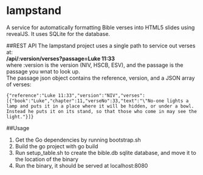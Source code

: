 # lampstand
A service for automatically formatting Bible verses into HTML5 slides using revealJS. It uses SQLite for the database.

##REST API
The lampstand project uses a single path to service out verses at:  
**/api/:version/verses?passage=Luke 11:33**  
where :version is the version (NIV, HSCB, ESV), and the passage is the passage you wnat to look up.  
The passage json object contains the reference, version, and a JSON array of verses:

```
{"reference":"Luke 11:33","version":"NIV","verses":[{"book":"Luke","chapter":11,"verseNo":33,"text":"\"No-one lights a lamp and puts it in a place where it will be hidden, or under a bowl. Instead he puts it on its stand, so that those who come in may see the light."}]}
```

##Usage
1) Get the Go dependencies by running bootstrap.sh
2) Build the go project with go build
3) Run setup_table.sh to create the bible.db sqlite database, and move it to the location of the binary
4) Run the binary, it should be served at localhost:8080